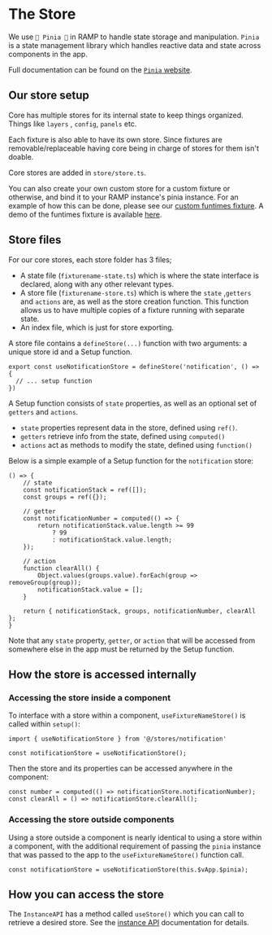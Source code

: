 # The Store

We use `🍍 Pinia 🍍` in RAMP to handle state storage and manipulation. `Pinia` is a state management library which handles reactive data and state across components in the app.

Full documentation can be found on the [`Pinia` website](https://pinia.vuejs.org/).

## Our store setup

Core has multiple stores for its internal state to keep things organized. Things like `layers` , `config`, `panels` etc.

Each fixture is also able to have its own store. Since fixtures are removable/replaceable having core being in charge of stores for them isn't doable.

Core stores are added in `store/store.ts`.

You can also create your own custom store for a custom fixture or otherwise, and bind it to your RAMP instance's pinia instance. For an example of how this can be done, please see our [custom funtimes fixture](https://github.com/ramp4-pcar4/ramp4-pcar4/tree/main/demos/starter-scripts/sample-fixtures/funtimes). A demo of the funtimes fixture is available [here](https://ramp4-pcar4.github.io/ramp4-pcar4/main/demos/index-samples?sample=37).

## Store files

For our core stores, each store folder has 3 files;

- A state file (`fixturename-state.ts`) which is where the state interface is declared, along with any other relevant types.
- A store file (`fixturename-store.ts`) which is where the `state` ,`getters` and `actions` are, as well as the store creation function. This function allows us to have multiple copies of a fixture running with separate state.
- An index file, which is just for store exporting.

A store file contains a `defineStore(...)` function with two arguments: a unique store id and a Setup function.

```
export const useNotificationStore = defineStore('notification', () => {
  // ... setup function
})
```

A Setup function consists of `state` properties, as well as an optional set of `getters` and `actions`.

- `state` properties represent data in the store, defined using `ref()`.
- `getters` retrieve info from the state, defined using `computed()`
- `actions` act as methods to modify the state, defined using `function()`

Below is a simple example of a Setup function for the `notification` store:

```
() => {
    // state
    const notificationStack = ref([]);
    const groups = ref({});

    // getter
    const notificationNumber = computed(() => {
        return notificationStack.value.length >= 99
            ? 99
            : notificationStack.value.length;
    });

    // action
    function clearAll() {
        Object.values(groups.value).forEach(group => removeGroup(group));
        notificationStack.value = [];
    }

    return { notificationStack, groups, notificationNumber, clearAll };
}
```

Note that any `state` property, `getter`, or `action` that will be accessed from somewhere else in the app must be returned by the Setup function.

## How the store is accessed internally

### Accessing the store inside a component

To interface with a store within a component, `useFixtureNameStore()` is called within `setup()`:

```
import { useNotificationStore } from '@/stores/notification'

const notificationStore = useNotificationStore();
```

Then the store and its properties can be accessed anywhere in the component:

```
const number = computed(() => notificationStore.notificationNumber);
const clearAll = () => notificationStore.clearAll();
```

### Accessing the store outside components

Using a store outside a component is nearly identical to using a store within a component, with the additional requirement of passing the `pinia` instance that was passed to the app to the `useFixtureNameStore()` function call.

```
const notificationStore = useNotificationStore(this.$vApp.$pinia);
```

## How you can access the store

The `InstanceAPI` has a method called `useStore()` which you can call to retrieve a desired store. See the [instance API](../api/instance.md#methods) documentation for details.